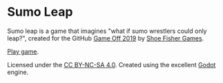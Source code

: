 # Sumo Leap
Sumo leap is a game that imagines "what if sumo wrestlers could only leap?", created for the GitHub [Game Off 2019](https://itch.io/jam/game-off-2019) by [Shoe Fisher Games](https://shoefishergames.com/).

[Play game](https://shoefishergames.itch.io/sumo-leap).

Licensed under the [CC BY-NC-SA 4.0](LICENSE). Created using the excellent [Godot](https://godotengine.org/) engine.
